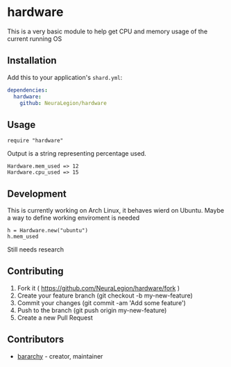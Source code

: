 # hardware

This is a very basic module to help get CPU and memory usage of the current running OS

## Installation

Add this to your application's `shard.yml`:

```yaml
dependencies:
  hardware:
    github: NeuraLegion/hardware
```

## Usage

```crystal
require "hardware"
```

Output is a string representing percentage used.
```crystal
Hardware.mem_used => 12
Hardware.cpu_used => 15
```

## Development

This is currently working on Arch Linux, it behaves wierd on Ubuntu.
Maybe a way to define working enviroment is needed

```crystal
h = Hardware.new("ubuntu")
h.mem_used
```

Still needs research

## Contributing

1. Fork it ( https://github.com/NeuraLegion/hardware/fork )
2. Create your feature branch (git checkout -b my-new-feature)
3. Commit your changes (git commit -am 'Add some feature')
4. Push to the branch (git push origin my-new-feature)
5. Create a new Pull Request

## Contributors

- [bararchy](https://github.com/bararchy) - creator, maintainer
